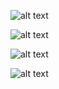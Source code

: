 


![alt text](~/../UI-IDE/blob/master/images/IM_Sequence_Chart.svg)

![alt text](~/UI-IDE/blob/master/images/IM_Sequence_Chart.svg)

![alt text](../../../UI-IDE/blob/master/images/IM_Sequence_Chart.svg)

![alt text](https://github.com/aytekinyaliz/UI-IDE/blob/master/images/YLZ.IdentityManager/IM_Sequence_Chart.svg)
